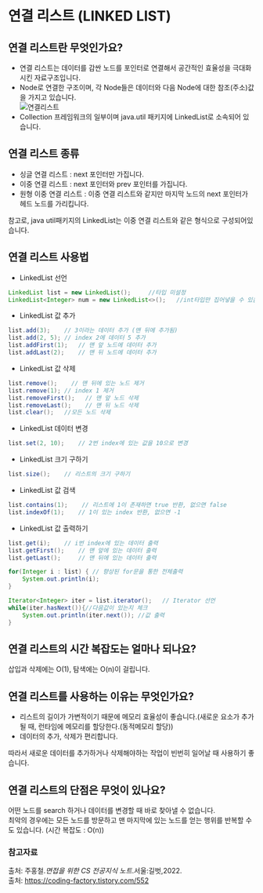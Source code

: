 # 연결 리스트 (LINKED LIST)

## 연결 리스트란 무엇인가요?
- 연결 리스트는 데이터를 감싼 노드를 포인터로 연결해서 공간적인 효율성을 극대화시킨 자료구조입니다.
- Node로 연결한 구조이며, 각 Node들은 데이터와 다음 Node에 대한 참조(주소)값을 가지고 있습니다.  
![연결리스트](https://user-images.githubusercontent.com/79966015/172506270-73a65c2f-dfe0-4fd6-9bbf-0cab9b6f7297.PNG)
- Collection 프레임워크의 일부이며 java.util 패키지에 LinkedList로 소속되어 있습니다.

## 연결 리스트 종류
- 싱글 연결 리스트 : next 포인터만 가집니다.
- 이중 연결 리스트 : next 포인터와 prev 포인터를 가집니다.
- 원형 이중 연결 리스트 : 이중 연결 리스트와 같지만 마지막 노드의 next 포인터가 헤드 노드를 가리킵니다.

참고로, java util패키지의 LinkedList는 이중 연결 리스트와 같은 형식으로 구성되어있습니다.

## 연결 리스트 사용법
- LinkedList 선언
```java
LinkedList list = new LinkedList();     //타입 미설정
LinkedList<Integer> num = new LinkedList<>();   //int타입만 집어넣을 수 있음
```
- LinkedList 값 추가
```java
list.add(3);    // 3이라는 데이터 추가 (맨 뒤에 추가됨)
list.add(2, 5); // index 2에 데이터 5 추가 
list.addFirst(1);   // 맨 앞 노드에 데이터 추가
list.addLast(2);    // 맨 뒤 노드에 데이터 추가
```
- LinkedList 값 삭제
```java
list.remove();    // 맨 뒤에 있는 노드 제거
list.remove(1); // index 1 제거 
list.removeFirst();   // 맨 앞 노드 삭제
list.removeLast();    // 맨 뒤 노드 삭제
list.clear();   //모든 노드 삭제
```
- LinkedList 데이터 변경
```java
list.set(2, 10);    // 2번 index에 있는 값을 10으로 변경 
```
- LinkedList 크기 구하기
```java
list.size();    // 리스트의 크기 구하기
```
- LinkedList 값 검색
```java
list.contains(1);    // 리스트에 1이 존재하면 true 반환, 없으면 false 
list.indexOf(1);    // 1이 있는 index 반환, 없으면 -1
```
- LinkedList 값 출력하기
```java
list.get(i);    // i번 index에 있는 데이터 출력
list.getFirst();    // 맨 앞에 있는 데이터 출력
list.getLast();     // 맨 뒤에 있는 데이터 출력

for(Integer i : list) { // 향상된 for문을 통한 전체출력
    System.out.println(i);
}

Iterator<Integer> iter = list.iterator();   // Iterator 선언 
while(iter.hasNext()){//다음값이 있는지 체크
    System.out.println(iter.next()); //값 출력
}
```

## 연결 리스트의 시간 복잡도는 얼마나 되나요?
삽입과 삭제에는 O(1), 탐색에는 O(n)이 걸립니다.

## 연결 리스트를 사용하는 이유는 무엇인가요?
- 리스트의 길이가 가변적이기 때문에 메모리 효율성이 좋습니다.(새로운 요소가 추가될 때, 런타임에 메모리를 할당한다.(동적메모리 할당))  
- 데이터의 추가, 삭제가 편리합니다.  

따라서 새로운 데이터를 추가하거나 삭제해야하는 작업이 빈번히 일어날 때 사용하기 좋습니다.

## 연결 리스트의 단점은 무엇이 있나요?
어떤 노드를 search 하거나 데이터를 변경할 때 바로 찾아낼 수 없습니다.  
최악의 경우에는 모든 노드를 방문하고 맨 마지막에 있는 노드를 얻는 행위를 반복할 수도 있습니다. (시간 복잡도 : O(n))

### 참고자료
출처: 주홍철.*면접을 위한 CS 전공지식 노트*.서울:길벗,2022.  
출처: https://coding-factory.tistory.com/552  